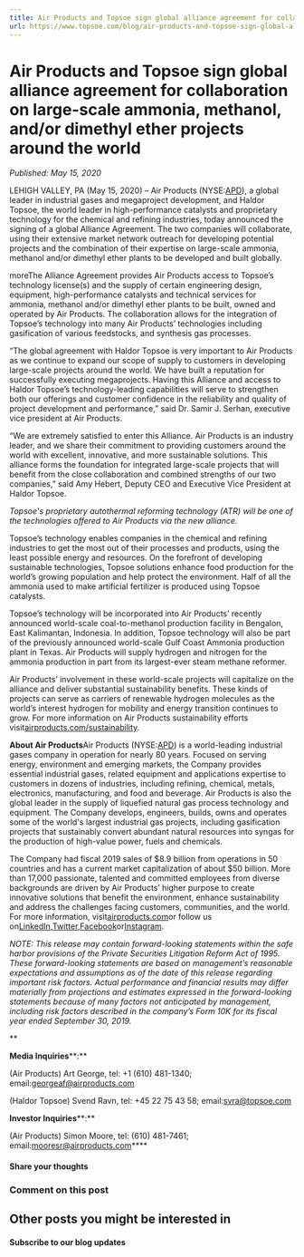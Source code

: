 ```yaml
---
title: Air Products and Topsoe sign global alliance agreement for collaboration on large-scale ammonia, methanol, and/or dimethyl ether projects around the world
url: https://www.topsoe.com/blog/air-products-and-topsoe-sign-global-alliance-agreement-for-collaboration-on-large-scale-ammonia-methanol-and/or-dimethyl-ether-projects-around-the-world#main-content
---
```


# Air Products and Topsoe sign global alliance agreement for collaboration on large-scale ammonia, methanol, and/or dimethyl ether projects around the world

*Published: May 15, 2020*

LEHIGH VALLEY, PA (May 15, 2020) – Air Products (NYSE:[APD](http://investors.airproducts.com/stock-quote-and-chart)), a global leader in industrial gases and megaproject development, and Haldor Topsoe, the world leader in high-performance catalysts and proprietary technology for the chemical and refining industries, today announced the signing of a global Alliance Agreement. The two companies will collaborate, using their extensive market network outreach for developing potential projects and the combination of their expertise on large-scale ammonia, methanol and/or dimethyl ether plants to be developed and built globally.

moreThe Alliance Agreement provides Air Products access to Topsoe’s technology license(s) and the supply of certain engineering design, equipment, high-performance catalysts and technical services for ammonia, methanol and/or dimethyl ether plants to be built, owned and operated by Air Products. The collaboration allows for the integration of Topsoe’s technology into many Air Products’ technologies including gasification of various feedstocks, and synthesis gas processes.

“The global agreement with Haldor Topsoe is very important to Air Products as we continue to expand our scope of supply to customers in developing large-scale projects around the world. We have built a reputation for successfully executing megaprojects. Having this Alliance and access to Haldor Topsoe’s technology-leading capabilities will serve to strengthen both our offerings and customer confidence in the reliability and quality of project development and performance,” said Dr. Samir J. Serhan, executive vice president at Air Products.

“We are extremely satisfied to enter this Alliance. Air Products is an industry leader, and we share their commitment to providing customers around the world with excellent, innovative, and more sustainable solutions. This alliance forms the foundation for integrated large-scale projects that will benefit from the close collaboration and combined strengths of our two companies,” said Amy Hebert, Deputy CEO and Executive Vice President at Haldor Topsoe.

*Topsoe's proprietary autothermal reforming technology (ATR) will be one of the technologies offered to Air Products via the new alliance.*

Topsoe’s technology enables companies in the chemical and refining industries to get the most out of their processes and products, using the least possible energy and resources. On the forefront of developing sustainable technologies, Topsoe solutions enhance food production for the world’s growing population and help protect the environment. Half of all the ammonia used to make artificial fertilizer is produced using Topsoe catalysts.

Topsoe’s technology will be incorporated into Air Products’ recently announced world-scale coal-to-methanol production facility in Bengalon, East Kalimantan, Indonesia. In addition, Topsoe technology will also be part of the previously announced world-scale Gulf Coast Ammonia production plant in Texas. Air Products will supply hydrogen and nitrogen for the ammonia production in part from its largest-ever steam methane reformer.

Air Products’ involvement in these world-scale projects will capitalize on the alliance and deliver substantial sustainability benefits. These kinds of projects can serve as carriers of renewable hydrogen molecules as the world’s interest hydrogen for mobility and energy transition continues to grow. For more information on Air Products sustainability efforts visit[airproducts.com/sustainability](http://www.airproducts.com/Company/Sustainability.aspx).

**About Air Products**Air Products (NYSE:[APD](http://investors.airproducts.com/phoenix.zhtml?c=92444&p=irol-stockquote)) is a world-leading industrial gases company in operation for nearly 80 years. Focused on serving energy, environment and emerging markets, the Company provides essential industrial gases, related equipment and applications expertise to customers in dozens of industries, including refining, chemical, metals, electronics, manufacturing, and food and beverage. Air Products is also the global leader in the supply of liquefied natural gas process technology and equipment. The Company develops, engineers, builds, owns and operates some of the world's largest industrial gas projects, including gasification projects that sustainably convert abundant natural resources into syngas for the production of high-value power, fuels and chemicals.

The Company had fiscal 2019 sales of $8.9 billion from operations in 50 countries and has a current market capitalization of about $50 billion. More than 17,000 passionate, talented and committed employees from diverse backgrounds are driven by Air Products’ higher purpose to create innovative solutions that benefit the environment, enhance sustainability and address the challenges facing customers, communities, and the world. For more information, visit[airproducts.com](http://www.airproducts.com/)or follow us on[LinkedIn](https://www.linkedin.com/company/4156/admin/),[Twitter](https://twitter.com/airproducts),[Facebook](https://www.facebook.com/airproducts)or[Instagram](https://www.instagram.com/airproductsglobal/).

*NOTE: This release may contain forward-looking statements within the safe harbor provisions of the Private Securities Litigation Reform Act of 1995. These forward-looking statements are based on management’s reasonable expectations and assumptions as of the date of this release regarding important risk factors. Actual performance and financial results may differ materially from projections and estimates expressed in the forward-looking statements because of many factors not anticipated by management, including risk factors described in the company’s Form 10K for its fiscal year ended September 30, 2019.*

**

**Media Inquiries****:**

(Air Products) Art George, tel: +1 (610) 481-1340; email:[georgeaf@airproducts.com](mailto:georgeaf@airproducts.com)

(Haldor Topsoe) Svend Ravn, tel: +45 22 75 43 58; email:[svra@topsoe.com](mailto:svra@topsoe.com)

**Investor Inquiries****:**

(Air Products) Simon Moore, tel: (610) 481-7461; email:[mooresr@airproducts.com](mailto:mooresr@airproducts.com)****

#### Share your thoughts

### Comment on this post

## Other posts you might be interested in

#### Subscribe to our blog updates